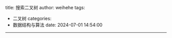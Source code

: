 title: 搜索二叉树
author: weihehe
tags:
  - 二叉树
categories:
  - 数据结构与算法
date: 2024-07-01 14:54:00
---

<!-- more -->